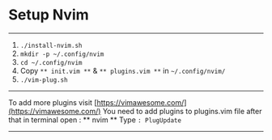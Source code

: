 # Setup Nvim
-----------------
1. `./install-nvim.sh`
2. ` mkdir -p ~/.config/nvim `
3. `cd ~/.config/nvim`
4. Copy `** init.vim **` & `** plugins.vim **` in `~/.config/nvim/`
5. `./vim-plug.sh`
-------------------

To add more plugins visit [https://vimawesome.com/](https://vimawesome.com/)
You need to add plugins to plugins.vim file after that in terminal open : ** nvim **
Type `: PlugUpdate`

----------------------------
